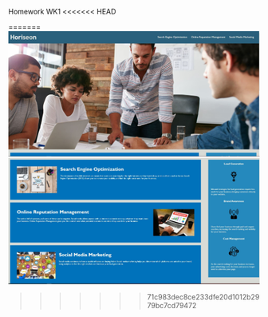 Homework WK1
<<<<<<< HEAD



=======
![](https://github.com/BinukaW/Homework-wk1/blob/main/Assets/images/screenshot1.JPG)
![](https://github.com/BinukaW/Homework-wk1/blob/main/Assets/images/screenshot2.JPG)
>>>>>>> 71c983dec8ce233dfe20d1012b2979bc7cd79472
